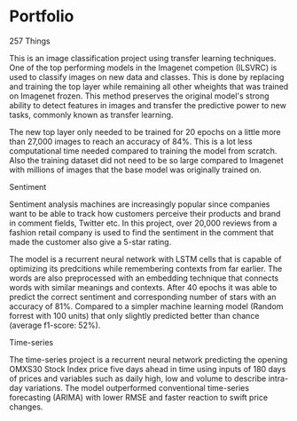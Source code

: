 # Portfolio

257 Things

This is an image classification project using transfer learning techniques. One of the top performing models in the Imagenet  competion (ILSVRC) is used to classify images on new data and classes. This is done by replacing and training the top layer while remaining all other wheights that was trained on Imagenet frozen. This method preserves the original model's strong ability to detect features in images and transfer the predictive power to new tasks, commonly known as transfer learning.

The new top layer only needed to be trained for 20 epochs on a little more than 27,000 images to reach an accuracy of 84%. This is a lot less computational time needed compared to training the model from scratch. Also the training dataset did not need to be so large compared to Imagenet with millions of images that the base model was originally trained on.


Sentiment

Sentiment analysis machines are increasingly popular since companies want to be able to track how customers perceive their products and brand in comment fields, Twitter etc. In this project, over 20,000 reviews from a fashion retail company is used to find the sentiment in the comment that made the customer also give a 5-star rating. 

The model is a recurrent neural network with LSTM cells that is capable of optimizing its predcitions while remembering contexts from far earlier. The words are also preprocessed with an embedding technique that connects words with similar meanings and contexts. After 40 epochs it was able to predict the correct sentiment and corresponding number of stars with an accuracy of 81%. Compared to a simpler machine learning model (Random forrest with 100 units) that only slightly predicted better than chance (average f1-score: 52%).


Time-series

The time-series project is a recurrent neural network predicting the opening OMXS30 Stock Index price five days ahead in time using inputs of 180 days of prices and variables such as daily high, low and volume to describe intra-day variations. The model outperformed conventional time-series forecasting (ARIMA) with lower RMSE and faster reaction to swift price changes.
